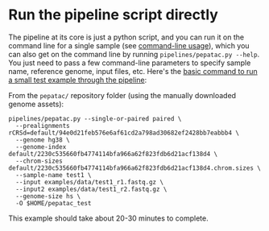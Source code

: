 # Run the pipeline script directly

The pipeline at its core is just a python script, and you can run it on the command line for a single sample (see [command-line usage](usage.md)), which you can also get on the command line by running `pipelines/pepatac.py --help`. You just need to pass a few command-line parameters to specify sample name, reference genome, input files, etc. Here's the [basic command to run a small test example through the pipeline](run-bulker.md#run-the-pipeline-at-the-command-line):

From the `pepatac/` repository folder (using the manually downloaded genome assets):
```console
pipelines/pepatac.py --single-or-paired paired \
  --prealignments rCRSd=default/94e0d21feb576e6af61cd2a798ad30682ef2428bb7eabbb4 \
  --genome hg38 \
  --genome-index default/2230c535660fb4774114bfa966a62f823fdb6d21acf138d4 \
  --chrom-sizes default/2230c535660fb4774114bfa966a62f823fdb6d21acf138d4.chrom.sizes \
  --sample-name test1 \
  --input examples/data/test1_r1.fastq.gz \
  --input2 examples/data/test1_r2.fastq.gz \
  --genome-size hs \
  -O $HOME/pepatac_test
```

This example should take about 20-30 minutes to complete.  
